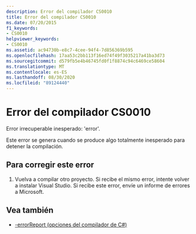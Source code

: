 ```yaml
---
description: Error del compilador CS0010
title: Error del compilador CS0010
ms.date: 07/20/2015
f1_keywords:
- CS0010
helpviewer_keywords:
- CS0010
ms.assetid: ac94730b-e8c7-4cee-94f4-7d856369b595
ms.openlocfilehash: 17aa53c2bb113f16ed74f49f3035217a41ba3d73
ms.sourcegitcommit: d579fb5e4b46745fd0f1f8874c94c6469ce58604
ms.translationtype: MT
ms.contentlocale: es-ES
ms.lasthandoff: 08/30/2020
ms.locfileid: "89124440"
---
```

# <a name="compiler-error-cs0010"></a>Error del compilador CS0010
Error irrecuperable inesperado: 'error'.  
  
 Este error se genera cuando se produce algo totalmente inesperado para detener la compilación.  
  
## <a name="to-correct-this-error"></a>Para corregir este error  
  
1. Vuelva a compilar otro proyecto. Si recibe el mismo error, intente volver a instalar Visual Studio. Si recibe este error, envíe un informe de errores a Microsoft.  
  
## <a name="see-also"></a>Vea también

- [-errorReport (opciones del compilador de C#)](../language-reference/compiler-options/errorreport-compiler-option.md)
